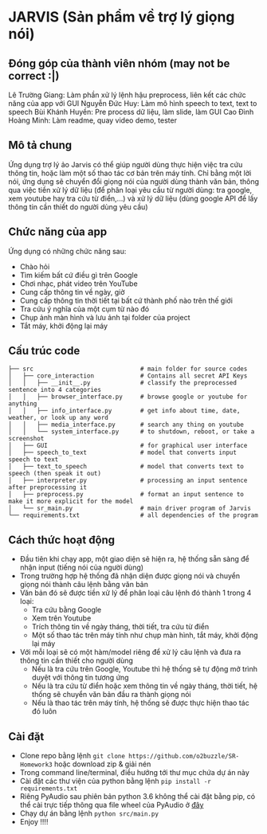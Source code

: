 # JARVIS (Sản phẩm về trợ lý giọng nói)

## Đóng góp của thành viên nhóm (may not be correct :|)

Lê Trường Giang: Làm phần xử lý lệnh hậu preprocess, liên kết các chức năng của app với GUI
Nguyễn Đức Huy: Làm mô hình speech to text, text to speech
Bùi Khánh Huyền: Pre process dữ liệu, làm slide, làm GUI
Cao Đình Hoàng Minh: Làm readme, quay video demo, tester

## Mô tả chung

Ứng dụng trợ lý ảo Jarvis có thể giúp người dùng thực hiện việc tra cứu thông tin, hoặc làm một số thao tác cơ bản trên máy tính. Chỉ bằng một lời nói, ứng dụng sẽ chuyển đổi giọng nói của người dùng thành văn bản, thông qua việc tiền xử lý dữ liệu (để phân loại yêu cầu từ người dùng: tra google, xem youtube hay tra cứu từ điển,...) và xử lý dữ liệu (dùng google API để lấy thông tin cần thiết do người dùng yêu cầu)


## Chức năng của app

Ứng dụng có những chức năng sau:

- Chào hỏi
- Tìm kiếm bất cứ điều gì trên Google 
- Chơi nhạc, phát video trên YouTube
- Cung cấp thông tin về ngày, giờ
- Cung cấp thông tin thời tiết tại bất cứ thành phố nào trên thế giới
- Tra cứu ý nghĩa của một cụm từ nào đó
- Chụp ảnh màn hình và lưu ảnh tại folder của project
- Tắt máy, khởi động lại máy

 
## Cấu trúc code

    ├── src                              # main folder for source codes 
    │   ├── core_interaction             # Contains all secret API Keys
    │   │   ├── __init__.py              # classify the preprocessed sentence into 4 categories
    │   │   ├── browser_interface.py     # browse google or youtube for anything
    │   │   ├── info_interface.py        # get info about time, date, weather, or look up any word
    │   │   ├── media_interface.py       # search any thing on youtube
    │   │   └── system_interface.py      # to shutdown, reboot, or take a screenshot
    │   ├── GUI                          # for graphical user interface
    │   ├── speech_to_text               # model that converts input speech to text
    │   ├── text_to_speech               # model that converts text to speech (then speak it out)
    │   ├── interpreter.py               # processing an input sentence after preprocessing it
    │   ├── preprocess.py                # format an input sentence to make it more explicit for the model
    │   └── sr_main.py                   # main driver program of Jarvis
    └── requirements.txt                 # all dependencies of the program
    
## Cách thức hoạt động

- Đầu tiên khi chạy app, một giao diện sẽ hiện ra, hệ thống sẵn sàng để nhận input (tiếng nói của người dùng)
- Trong trường hợp hệ thống đã nhận diện được giọng nói và chuyển giọng nói thành câu lệnh bằng văn bản
- Văn bản đó sẽ được tiền xử lý để phân loại câu lệnh đó thành 1 trong 4 loại: 
  - Tra cứu bằng Google
  - Xem trên Youtube
  - Trích thông tin về ngày tháng, thời tiết, tra cứu từ điển
  - Một số thao tác trên máy tính như chụp màn hình, tắt máy, khởi động lại máy
- Với mỗi loại sẽ có một hàm/model riêng để xử lý câu lệnh và đưa ra thông tin cần thiết cho người dùng
  - Nếu là tra cứu trên Google, Youtube thì hệ thống sẽ tự động mở trình duyệt với thông tin tương ứng
  - Nếu là tra cứu từ điển hoặc xem thông tin về ngày tháng, thời tiết, hệ thống sẽ chuyển văn bản đầu ra thành giọng nói
  - Nếu là thao tác trên máy tính, hệ thống sẽ được thực hiện thao tác đó luôn

   
## Cài đặt
<!-- 
- Make a new python environment, if you are using anaconda just type ```conda create -n jarvis python==3.8.5``` in anaconda prompt
- To activate the environment ```conda activate jarvis``` 
-->
- Clone repo bằng lệnh ```git clone https://github.com/o2buzzle/SR-Homework3``` hoặc download zip & giải nén
- Trong command line/terminal, điều hướng tới thư mục chứa dự án này
- Cài đặt các thư viện của python bằng lệnh ```pip install -r requirements.txt```
- Riêng PyAudio sau phiên bản python 3.6 không thể cài đặt bằng pip, có thể cài trực tiếp thông qua file wheel của PyAudio ở [đây](https://stackoverflow.com/a/55630212)
- Chạy dự án bằng lệnh ```python src/main.py```
- Enjoy !!!!


